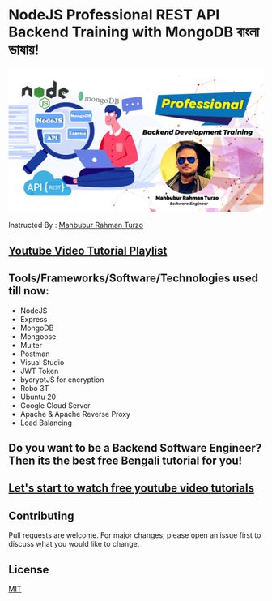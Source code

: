 # NodeJS Professional REST API Backend Training with MongoDB বাংলা ভাষায়!

![Mahbubur Rahman Turzo](screenshots/cover.jpg)

Instructed By : [Mahbubur Rahman Turzo](https://github.com/Turzoxpress)

## [Youtube Video Tutorial Playlist](https://www.youtube.com/watch?v=9gMoukN81Ow&list=PLp6lX102mPy4A7ajKYu0oxMr9zpdVepvy)

## Tools/Frameworks/Software/Technologies used till now:

- NodeJS
- Express
- MongoDB
- Mongoose
- Multer
- Postman
- Visual Studio
- JWT Token
- bycryptJS for encryption
- Robo 3T
- Ubuntu 20
- Google Cloud Server
- Apache & Apache Reverse Proxy
- Load Balancing

## Do you want to be a Backend Software Engineer? Then its the best free Bengali tutorial for you!

## [Let's start to watch free youtube video tutorials](https://www.youtube.com/watch?v=9gMoukN81Ow&list=PLp6lX102mPy4A7ajKYu0oxMr9zpdVepvy)

## Contributing

Pull requests are welcome. For major changes, please open an issue first to discuss what you would like to change.

## License

[MIT](https://choosealicense.com/licenses/mit/)
